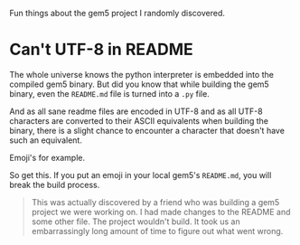 Fun things about the gem5 project I randomly discovered.

# Can't UTF-8 in README

The whole universe knows the python interpreter is embedded into the compiled gem5 binary. But did you know that while building the gem5 binary, even the `README.md` file is turned into a `.py` file.

And as all sane readme files are encoded in UTF-8 and as all UTF-8 characters are converted to their ASCII equivalents when building the binary, there is a slight chance to encounter a character that doesn't have such an equivalent.

Emoji's for example.

So get this. If you put an emoji in your local gem5's `README.md`, you will break the build process.

> This was actually discovered by a friend who was building a gem5 project we were working on. I had made changes to the README and some other file. The project wouldn't build. It took us an embarrassingly long amount of time to figure out what went wrong. 